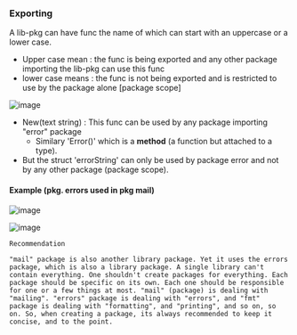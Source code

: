 ### Exporting

A lib-pkg can have func the name of which can start with an uppercase or a lower case.
- Upper case mean : the func is being exported and any other package importing the lib-pkg can use this func
- lower case means : the func is not being exported and is restricted to use by the package alone [package scope]

![image](https://user-images.githubusercontent.com/28204484/87498971-beef0f00-c676-11ea-92d0-e09e4d90c932.png)

 - New(text string) : This func can be used by any package importing "error" package
    - Similary 'Error()' which is a **method** (a function but attached to a type).
- But the struct 'errorString' can only be used by package error and not by any other package (package scope).

#### Example (pkg. errors used in pkg mail)

![image](https://user-images.githubusercontent.com/28204484/87499996-227a3c00-c679-11ea-92d4-7ba9c49e267b.png)

![image](https://user-images.githubusercontent.com/28204484/87499913-ee068000-c678-11ea-9918-e3f6a382ce81.png)

`Recommendation` 
```
"mail" package is also another library package. Yet it uses the errors package, which is also a library package. A single library can't contain everything. One shouldn't create packages for everything. Each package should be specific on its own. Each one should be responsible for one or a few things at most. "mail" (package) is dealing with "mailing". "errors" package is dealing with "errors", and "fmt" package is dealing with "formatting", and "printing", and so on, so on. So, when creating a package, its always recommended to keep it concise, and to the point.
```
